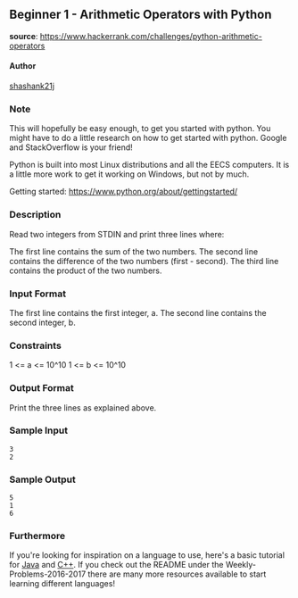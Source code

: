 ## Beginner 1 - Arithmetic Operators with Python
__source__:
https://www.hackerrank.com/challenges/python-arithmetic-operators
#### Author
[shashank21j](https://www.hackerrank.com/shashank21j)

### Note
This will hopefully be easy enough, to get you started with python.  You might
have to do a little research on how to get started with python.  Google and
StackOverflow is your friend!

Python is built into most Linux distributions and all the EECS computers.
It is a little more work to get it working on Windows, but not by much.

Getting started:
https://www.python.org/about/gettingstarted/

### Description
Read two integers from STDIN and print three lines where:

The first line contains the sum of the two numbers.
The second line contains the difference of the two numbers (first - second).
The third line contains the product of the two numbers.

### Input Format
The first line contains the first integer, a. The second line contains the second integer, b.

### Constraints
1 <= a <= 10^10
1 <= b <= 10^10

### Output Format
Print the three lines as explained above.

### Sample Input
```
3
2
```

### Sample Output
```
5
1
6
```

### Furthermore
If you're looking for inspiration on a language to use, here's a basic tutorial
for [Java](http://www.codeproject.com/Articles/2853/Java-Basics-Input-and-Output)
and [C++](http://www.cplusplus.com/doc/tutorial/basic_io/).  If you check out
the README under the Weekly-Problems-2016-2017 there are many more resources
available to start learning different languages!
